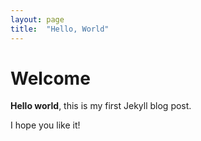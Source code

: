```yaml
---
layout: page
title:  "Hello, World"
---
```


# Welcome

**Hello world**, this is my first Jekyll blog post.

I hope you like it!
